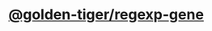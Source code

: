 # [@golden-tiger/regexp-gene](https://www.tigercheng.ga/?current-manuscript=/golden-tiger-regexp-gene)
